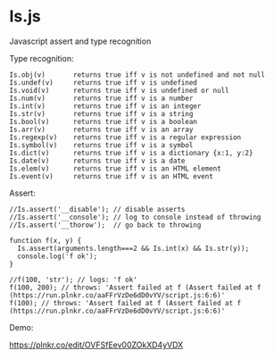 # Is.js

Javascript assert and type recognition

Type recognition:

    Is.obj(v)		returns true iff v is not undefined and not null
    Is.undef(v)		returns true iff v is undefined
    Is.void(v)		returns true iff v is undefined or null
    Is.num(v)		returns true iff v is a number
    Is.int(v)		returns true iff v is an integer
    Is.str(v)		returns true iff v is a string
    Is.bool(v)		returns true iff v is a boolean
    Is.arr(v)		returns true iff v is an array
    Is.regexp(v)    returns true iff v is a regular expression
    Is.symbol(v)	returns true iff v is a symbol
    Is.dict(v)		returns true iff v is a dictionary {x:1, y:2}
    Is.date(v)		returns true iff v is a date
    Is.elem(v)		returns true iff v is an HTML element
    Is.event(v)		returns true iff v is an HTML event

Assert:

    //Is.assert('__disable'); // disable asserts 
    //Is.assert('__console'); // log to console instead of throwing
    //Is.assert('__thorow');  // go back to throwing
    
    function f(x, y) {
      Is.assert(arguments.length===2 && Is.int(x) && Is.str(y));
      console.log('f ok');
    }
    
    //f(100, 'str'); // logs: 'f ok'
    f(100, 200); // throws: 'Assert failed at f (Assert failed at f (https://run.plnkr.co/aaFFrVzDe6dD0vYV/script.js:6:6)'
    f(100); // throws: 'Assert failed at f (Assert failed at f (https://run.plnkr.co/aaFFrVzDe6dD0vYV/script.js:6:6)'

Demo: 

https://plnkr.co/edit/OVFSfEev00ZOkXD4yVDX

